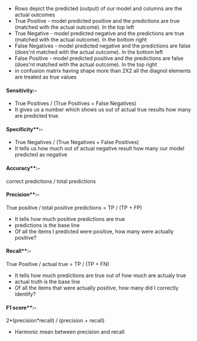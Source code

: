 * Rows depict the predicted (output) of our model and columns are the actual outcomes
* True Positive - model predicted positive and the predictions are true (matched with the actual outcome). In the top left
* True Negative - model predicted negative and the predictions are true (matched with the actual outcome). In the bottom right
* False Negatives - model predicted negative and the predictions are false (does'nt matched with the actual outcome). In the bottom left
* False Positive - model predicted positive and the predictions are false (does'nt matched with the actual outcome). In the top right
* in confusion matrix having shape more than 2X2 all the diagnol elements are treated as true values

#### Sensitivity:-
* True Positives / (True Positives + False Negatives)
* It gives us a number which shows us out of actual true results how many are predicted true
#### Specificity**:-
* True Negatives / (True Negatives + False Positives)
* It tells us how much out of actual negative result how many our model predicted as negative
#### Accuracy**:-
correct predictions / total predictions
#### Precision**:-
True positive / total positive predictions = TP / (TP + FP)
* It tells how much positive predictions are true
* predictions is the base line
* Of all the items I predicted were positive, how many were actually positive?
#### Recall**:-
True Positive / actual true = TP / (TP + FN)
* It tells how much predictions are true out of how much are actualy true
* actual truth is the base line
* Of all the items that were actually positive, how many did I correctly identify?
#### F1 score**:-
2*(precision*recall) / (precision + recall)
* Harmonic mean between precision and recall
